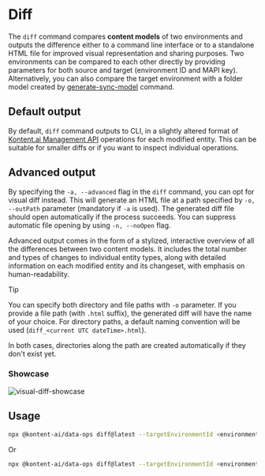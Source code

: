 # Diff
The `diff` command compares **content models** of two environments and outputs the difference either to a command line interface or to a standalone HTML file for improved visual representation and sharing purposes. Two environments can be compared to each other directly by providing parameters for both source and target (environment ID and MAPI key). Alternatively, you can also compare the target environment with a folder model created by [generate-sync-model](#generate-sync-model) command.

## Default output

By default, `diff` command outputs to CLI, in a slightly altered format of [Kontent.ai Management API](https://kontent.ai/learn/docs/apis/openapi/management-api-v2/) operations for each modified entity. This can be suitable for smaller diffs or if you want to inspect individual operations.

## Advanced output

By specifying the `-a, --advanced` flag in the `diff` command, you can opt for visual diff instead. This will generate an HTML file at a path specified by `-o, --outPath` parameter (mandatory if `-a` is used). The generated diff file should open automatically if the process succeeds. You can suppress automatic file opening by using `-n, --noOpen` flag.

Advanced output comes in the form of a stylized, interactive overview of all the differences between two content models. It includes the total number and types of changes to individual entity types, along with detailed information on each modified entity and its changeset, with emphasis on human-readability.

> [!TIP]
> You can specify both directory and file paths with `-o` parameter. If you provide a file path (with `.html` suffix), the generated diff will have the name of your choice. For directory paths, a default naming convention will be used (`diff_<current UTC dateTime>.html`). 
>
> In both cases, directories along the path are created automatically if they don't exist yet.

### Showcase

![visual-diff-showcase](https://github.com/kontent-ai/data-ops/assets/52500882/4c85b987-3343-4bad-bd34-1888c506397d)

## Usage

```bash
npx @kontent-ai/data-ops diff@latest --targetEnvironmentId <environment-id> --targetApiKey <Management-API-key> --sourceEnvironmentId <source-environment-id> --sourceApiKey <Management-API-key> [--advanced] [--noOpen] [--outPath] <absolute-folder-path>
```

Or

```bash
npx @kontent-ai/data-ops diff@latest --targetEnvironmentId <environment-id> --targetApiKey <Management-API-key> --folderName <content-model-folder> [--advanced] [--noOpen] [--outPath] <absolute-folder-path>
```
